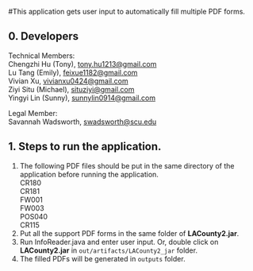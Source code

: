 #This application gets user input to automatically fill multiple PDF forms.

## 0. Developers<br>
Technical Members:<br>
Chengzhi Hu (Tony), tony.hu1213@gmail.com<br>
Lu Tang (Emily), feixue1182@gmail.com<br>
Vivian Xu, vivianxu0424@gmail.com<br>
Ziyi Situ (Michael), situziyi@gmail.com<br>
Yingyi Lin (Sunny), sunnylin0914@gmail.com<br>

Legal Member:<br>
Savannah Wadsworth, swadsworth@scu.edu<br>


## 1. Steps to run the application.
1. The following PDF files should be put in the same directory of the application before running the application.<br>
    CR180<br>
    CR181<br>
    FW001<br>
    FW003<br>
    POS040<br>
    CR115<br>
2. Put all the support PDF forms in the same folder of **LACounty2.jar**.<br>
3. Run InfoReader.java and enter user input. Or, double click on **LACounty2.jar** in <code>out/artifacts/LACounty2_jar</code> folder.<br>
4. The filled PDFs will be generated in <code>outputs</code> folder.<br>

